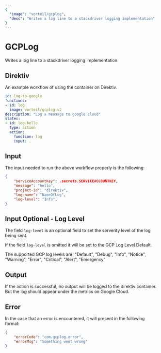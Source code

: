 ```yaml
---
{
  "image": "vorteil/gcplog",
  "desc": "Writes a log line to a stackdriver logging implementation"
}
---
```


# GCPLog

Writes a log line to a stackdriver logging implementation

## Direktiv

An example workflow of using the container on Direktiv.

```yaml
id: log-to-google
functions:
- id: log
  image: vorteil/gcplog:v2
description: "Log a message to google cloud"
states:
- id: log-hello
  type: action
  action:
    function: log
    input: .
```

## Input

The input needed to run the above workflow properly is the following:

```json
{
    "serviceAccountKey": .secrets.SERVICEACCOUNTKEY,
    "message": "hello",
    "project-id": "direktiv",
    "log-name": "NameOfLog",
    "log-level": "Info",
}
```

## Input Optional - Log Level
The field `log-level` is an optional field to set the serverity level of the log being sent.

If the field `log-level` is omitted it will be set to the GCP Log Level Default.

The supported GCP log levels are: "Default", "Debug", "Info", "Notice", "Warning", "Error", "Critical", "Alert", "Emergency"

## Output

If the action is successful, no output will be logged to the direktiv container. But the log should appear under the metrics on Google Cloud.

## Error

In the case that an error is encountered, it will present in the following format:

```json
{
    "errorCode": "com.gcplog.error",
    "errorMsg": "Something went wrong"
}
```